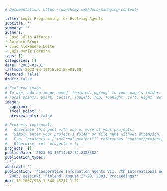 ```yaml
---
# Documentation: https://wowchemy.com/docs/managing-content/

title: Logic Programming for Evolving Agents
subtitle: ''
summary: ''
authors:
- José Júlio Alferes
- Antonio Brogi
- João Alexandre Leite
- Luís Moniz Pereira
tags: []
categories: []
date: '2003-01-01'
lastmod: 2023-03-16T15:02:53+01:00
featured: false
draft: false

# Featured image
# To use, add an image named `featured.jpg/png` to your page's folder.
# Focal points: Smart, Center, TopLeft, Top, TopRight, Left, Right, BottomLeft, Bottom, BottomRight.
image:
  caption: ''
  focal_point: ''
  preview_only: false

# Projects (optional).
#   Associate this post with one or more of your projects.
#   Simply enter your project's folder or file name without extension.
#   E.g. `projects = ["internal-project"]` references `content/project/deep-learning/index.md`.
#   Otherwise, set `projects = []`.
projects: []
publishDate: '2023-03-16T14:02:52.888838Z'
publication_types:
- '1'
abstract: ''
publication: '*Cooperative Information Agents VII, 7th International Workshop, CIA
  2003, Helsinki, Finland, August 27-29, 2003, Proceedings*'
doi: 10.1007/978-3-540-45217-1_21
---
```

